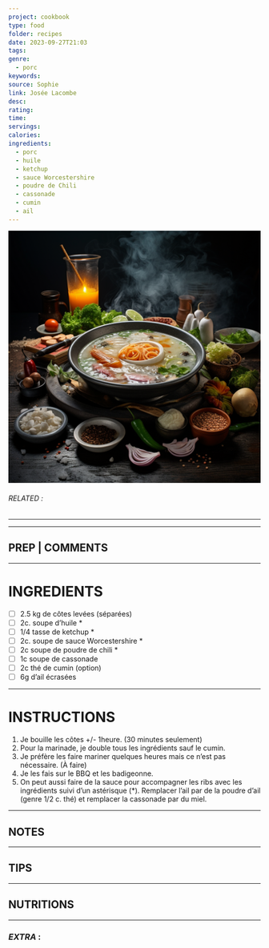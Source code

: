 ```yaml
---
project: cookbook
type: food
folder: recipes
date: 2023-09-27T21:03
tags: 
genre:
  - porc
keywords: 
source: Sophie
link: Josée Lacombe
desc: 
rating: 
time: 
servings: 
calories: 
ingredients:
  - porc
  - huile
  - ketchup
  - sauce Worcestershire
  - poudre de Chili
  - cassonade
  - cumin
  - ail
---
```


![IMAGE](_default.png)

###### *RELATED* : 
---


---
## PREP | COMMENTS



---
# INGREDIENTS

- [ ] 2.5 kg de côtes levées (séparées) 
- [ ] 2c. soupe d’huile *
- [ ] 1/4 tasse de ketchup *
- [ ] 2c. soupe de sauce Worcestershire *
- [ ] 2c soupe de poudre de chili *
- [ ] 1c soupe de cassonade
- [ ] 2c thé de cumin (option)
- [ ] 6g d’ail écrasées

---
# INSTRUCTIONS

1. Je bouille les côtes +/- 1heure. (30 minutes seulement)
2. Pour la marinade, je double tous les ingrédients sauf le cumin.
3. Je préfère les faire mariner quelques heures mais ce n’est pas nécessaire. (À faire)
4. Je les fais sur le BBQ et les badigeonne.
5. On peut aussi faire de la sauce pour accompagner les ribs avec les ingrédients suivi d’un astérisque (*). Remplacer l’ail par de la poudre d’ail (genre 1/2 c. thé) et remplacer la cassonade par du miel.

---
## NOTES



---
## TIPS



---
## NUTRITIONS



---
### *EXTRA* :



